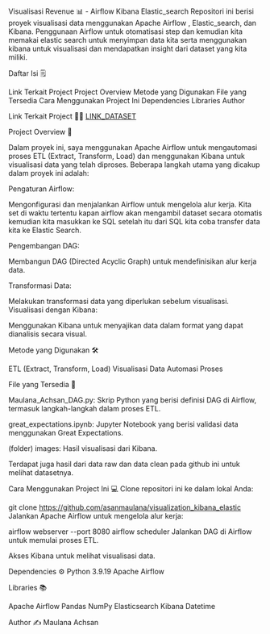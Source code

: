 Visualisasi Revenue 📊 - Airflow Kibana Elastic_search
Repositori ini berisi proyek visualisasi data menggunakan Apache Airflow , Elastic_search, dan Kibana. Penggunaan Airflow untuk otomatisasi step dan kemudian kita memakai elastic search 
untuk menyimpan data kita serta menggunakan kibana untuk visualisasi dan mendapatkan insight dari dataset yang kita miliki. 

Daftar Isi 🗒️

Link Terkait Project
Project Overview
Metode yang Digunakan
File yang Tersedia
Cara Menggunakan Project Ini
Dependencies
Libraries
Author

Link Terkait Project ⛓️‍💥
[LINK_DATASET](https://www.kaggle.com/datasets/sadiqshah/bike-sales-in-europe/data)

Project Overview 📝

Dalam proyek ini, saya menggunakan Apache Airflow untuk mengautomasi proses ETL (Extract, Transform, Load) dan menggunakan Kibana untuk visualisasi data yang telah diproses.
Beberapa langkah utama yang dicakup dalam proyek ini adalah:

Pengaturan Airflow:

Mengonfigurasi dan menjalankan Airflow untuk mengelola alur kerja. Kita set di waktu tertentu kapan airflow akan mengambil dataset secara otomatis kemudian kita masukkan ke SQL setelah itu dari SQL kita coba transfer data kita ke Elastic Search. 

Pengembangan DAG:

Membangun DAG (Directed Acyclic Graph) untuk mendefinisikan alur kerja data.

Transformasi Data:

Melakukan transformasi data yang diperlukan sebelum visualisasi.
Visualisasi dengan Kibana:

Menggunakan Kibana untuk menyajikan data dalam format yang dapat dianalisis secara visual.

Metode yang Digunakan 🛠️

ETL (Extract, Transform, Load)
Visualisasi Data
Automasi Proses

File yang Tersedia 📂

Maulana_Achsan_DAG.py: Skrip Python yang berisi definisi DAG di Airflow, termasuk langkah-langkah dalam proses ETL.

great_expectations.ipynb: Jupyter Notebook yang berisi validasi data menggunakan Great Expectations.

(folder) images: Hasil visualisasi dari Kibana.

Terdapat juga hasil dari data raw dan data clean pada github ini untuk melihat datasetnya. 


Cara Menggunakan Project Ini 💻
Clone repositori ini ke dalam lokal Anda:

git clone https://github.com/asanmaulana/visualization_kibana_elastic
Jalankan Apache Airflow untuk mengelola alur kerja:

airflow webserver --port 8080
airflow scheduler
Jalankan DAG di Airflow untuk memulai proses ETL.

Akses Kibana untuk melihat visualisasi data.

Dependencies ⚙️
Python 3.9.19
Apache Airflow

Libraries 📚

Apache Airflow
Pandas
NumPy
Elasticsearch
Kibana
Datetime

Author ✍️
Maulana Achsan

